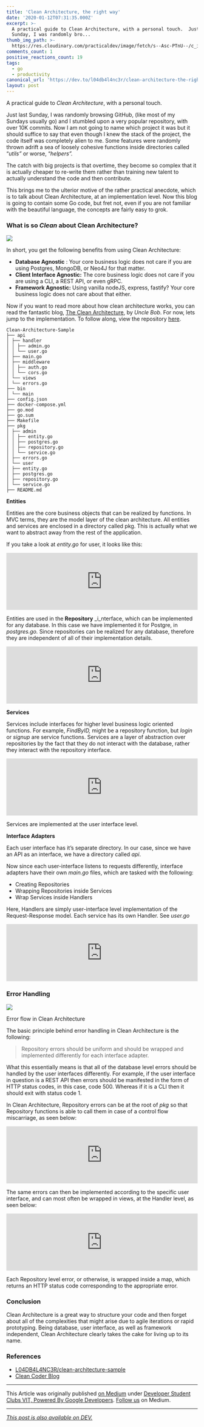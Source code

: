 ```yaml
---
title: 'Clean Architecture, the right way'
date: '2020-01-12T07:31:35.000Z'
excerpt: >-
  A practical guide to Clean Architecture, with a personal touch.  Just last
  Sunday, I was randomly bro...
thumb_img_path: >-
  https://res.cloudinary.com/practicaldev/image/fetch/s--Asc-PTnU--/c_imagga_scale,f_auto,fl_progressive,h_420,q_auto,w_1000/https://dev-to-uploads.s3.amazonaws.com/i/2ffsp4xeks4jxhbb0elk.png
comments_count: 1
positive_reactions_count: 19
tags:
  - go
  - productivity
canonical_url: 'https://dev.to/l04db4l4nc3r/clean-architecture-the-right-way-1dfk'
layout: post
---
```

A practical guide to _Clean Architecture_, with a personal touch.

Just last Sunday, I was randomly browsing GitHub, (like most of my Sundays usually go) and I stumbled upon a very popular repository, with over 10K commits. Now I am not going to name which project it was but it should suffice to say that even though I knew the stack of the project, the code itself was completely alien to me. Some features were randomly thrown adrift a sea of loosely cohesive functions inside directories called “_utils”_ or worse, “_helpers”._

The catch with big projects is that overtime, they become so complex that it is actually cheaper to re-write them rather than training new talent to actually understand the code and then contribute.

This brings me to the ulterior motive of the rather practical anecdote, which is to talk about Clean Architecture, at an implementation level. Now this blog is going to contain some Go code, but fret not, even if you are not familiar with the beautiful language, the concepts are fairly easy to grok.

### What is so _Clean_ about Clean Architecture?

![](https://cdn-images-1.medium.com/max/772/1*B7LkQDyDqLN3rRSrNYkETA.jpeg)

In short, you get the following benefits from using Clean Architecture:

- **Database Agnostic** : Your core business logic does not care if you are using Postgres, MongoDB, or Neo4J for that matter.
- **Client Interface Agnostic:** The core business logic does not care if you are using a CLI, a REST API, or even gRPC.
- **Framework Agnostic:** Using vanilla nodeJS, express, fastify? Your core business logic does not care about that either.

Now if you want to read more about how clean architecture works, you can read the fantastic blog, [The Clean Architecture](https://blog.cleancoder.com/uncle-bob/2012/08/13/the-clean-architecture.html), by _Uncle Bob_. For now, lets jump to the implementation. To follow along, view the repository [here](https://github.com/L04DB4L4NC3R/clean-architecture-sample.git).


```
Clean-Architecture-Sample
├── api
│ ├── handler
│ │ ├── admin.go
│ │ └── user.go
│ ├── main.go
│ ├── middleware
│ │ ├── auth.go
│ │ └── cors.go
│ └── views
│ └── errors.go
├── bin
│ └── main
├── config.json
├── docker-compose.yml
├── go.mod
├── go.sum
├── Makefile
├── pkg
│ ├── admin
│ │ ├── entity.go
│ │ ├── postgres.go
│ │ ├── repository.go
│ │ └── service.go
│ ├── errors.go
│ └── user
│ ├── entity.go
│ ├── postgres.go
│ ├── repository.go
│ └── service.go
├── README.md
```


**Entities**

Entities are the core business objects that can be realized by functions. In MVC terms, they are the model layer of the clean architecture. All entities and services are enclosed in a directory called pkg. This is actually what we want to abstract away from the rest of the application.

If you take a look at _entity.go_ for user, it looks like this:


<iframe class="liquidTag" src="https://dev.to/embed/gist?args=https%3A%2F%2Fgist.github.com%2FL04DB4L4NC3R%2F04efd6e4659f7aab367523e52b0aa839" style="border: 0; width: 100%;"></iframe>


Entities are used in the **Repository** _i_nterface, which can be implemented for any database. In this case we have implemented it for Postgre, in _postgres.go._ Since repositories can be realized for any database, therefore they are independent of all of their implementation details.


<iframe class="liquidTag" src="https://dev.to/embed/gist?args=https%3A%2F%2Fgist.github.com%2FL04DB4L4NC3R%2F0f6862642ff871b1a754af9829c2ac18" style="border: 0; width: 100%;"></iframe>


**Services**

Services include interfaces for higher level business logic oriented functions. For example, _FindByID,_ might be a repository function, but _login_ or _signup_ are service functions. Services are a layer of abstraction over repositories by the fact that they do not interact with the database, rather they interact with the repository interface.


<iframe class="liquidTag" src="https://dev.to/embed/gist?args=https%3A%2F%2Fgist.github.com%2FL04DB4L4NC3R%2F9a457875a046e438fd0a76115db272f7" style="border: 0; width: 100%;"></iframe>


Services are implemented at the user interface level.

**Interface Adapters**

Each user interface has it’s separate directory. In our case, since we have an API as an interface, we have a directory called _api_.

Now since each user-interface listens to requests differently, interface adapters have their own _main.go_ files, which are tasked with the following:

- Creating Repositories
- Wrapping Repositories inside Services
- Wrap Services inside Handlers

Here, Handlers are simply user-interface level implementation of the Request-Response model. Each service has its own Handler. See _user.go_


<iframe class="liquidTag" src="https://dev.to/embed/gist?args=https%3A%2F%2Fgist.github.com%2FL04DB4L4NC3R%2F1b85ee1ac967163139465dda80a0f3b5" style="border: 0; width: 100%;"></iframe>


### **Error Handling**

![](https://cdn-images-1.medium.com/max/481/1*Ps25a0vjZLWu_Tam4pklew.png)<figcaption>Error flow in Clean Architecture</figcaption>

The basic principle behind error handling in Clean Architecture is the following:

> Repository errors should be uniform and should be wrapped and implemented differently for each interface adapter.

What this essentially means is that all of the database level errors should be handled by the user interfaces differently. For example, if the user interface in question is a REST API then errors should be manifested in the form of HTTP status codes, in this case, code 500. Whereas if it is a CLI then it should exit with status code 1.

In Clean Architecture, Repository errors can be at the root of _pkg_ so that Repository functions is able to call them in case of a control flow miscarriage, as seen below:


<iframe class="liquidTag" src="https://dev.to/embed/gist?args=https%3A%2F%2Fgist.github.com%2FL04DB4L4NC3R%2F42c6d8fdc9885666707e1cc680b213f0" style="border: 0; width: 100%;"></iframe>


The same errors can then be implemented according to the specific user interface, and can most often be wrapped in views, at the Handler level, as seen below:


<iframe class="liquidTag" src="https://dev.to/embed/gist?args=https%3A%2F%2Fgist.github.com%2FL04DB4L4NC3R%2Fc407b1530a0ca915372cd0ba4652dec8" style="border: 0; width: 100%;"></iframe>


Each Repository level error, or otherwise, is wrapped inside a map, which returns an HTTP status code corresponding to the appropriate error.

### **Conclusion**

Clean Architecture is a great way to structure your code and then forget about all of the complexities that might arise due to agile iterations or rapid prototyping. Being database, user interface, as well as framework independent, Clean Architecture clearly takes the cake for living up to its name.

### References

- [L04DB4L4NC3R/clean-architecture-sample](https://github.com/L04DB4L4NC3R/clean-architecture-sample)
- [Clean Coder Blog](https://blog.cleancoder.com/uncle-bob/2012/08/13/the-clean-architecture.html)

---

This Article was originally published [on Medium](https://medium.com/gdg-vit/clean-architecture-the-right-way-d83b81ecac6) under [Developer Student Clubs VIT, Powered By Google Developers](https://dscvit.com/). [Follow us](https://medium.com/gdg-vit) on Medium.

* * *

*[This post is also available on DEV.](https://dev.to/l04db4l4nc3r/clean-architecture-the-right-way-1dfk)*


<script>
const parent = document.getElementsByTagName('head')[0];
const script = document.createElement('script');
script.type = 'text/javascript';
script.src = 'https://cdnjs.cloudflare.com/ajax/libs/iframe-resizer/4.1.1/iframeResizer.min.js';
script.charset = 'utf-8';
script.onload = function() {
    window.iFrameResize({}, '.liquidTag');
};
parent.appendChild(script);
</script>    
